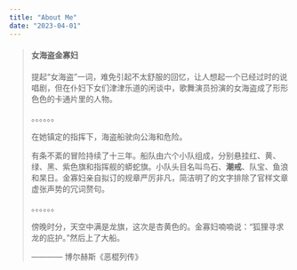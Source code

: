 ```yaml
---
title: "About Me"
date: "2023-04-01"
---
```

> #### 女海盗金寡妇
> 提起“女海盗”一词，难免引起不太舒服的回忆，让人想起一个已经过时的说唱剧，但在仆妇下女们津津乐道的闲谈中，歌舞演员扮演的女海盗成了形形色色的卡通片里的人物。
>
> 。。。。。。
>
> 在她镇定的指挥下，海盗船驶向公海和危险。
>
> 有条不紊的冒险持续了十三年。船队由六个小队组成，分别悬挂红、黄、绿、黑、紫色旗和指挥舰的蟒蛇旗。小队头目名叫鸟石、**潮戒**、队宝、鱼浪和杲日。金寡妇亲自拟订的规章严厉非凡，简洁明了的文字排除了官样文章虚张声势的冗词赘句。
>
> 。。。。。。
>
> 傍晚时分，天空中满是龙旗，这次是杏黄色的。金寡妇喃喃说：“狐狸寻求龙的庇护。”然后上了大船。
>
> ———— 博尔赫斯《恶棍列传》

